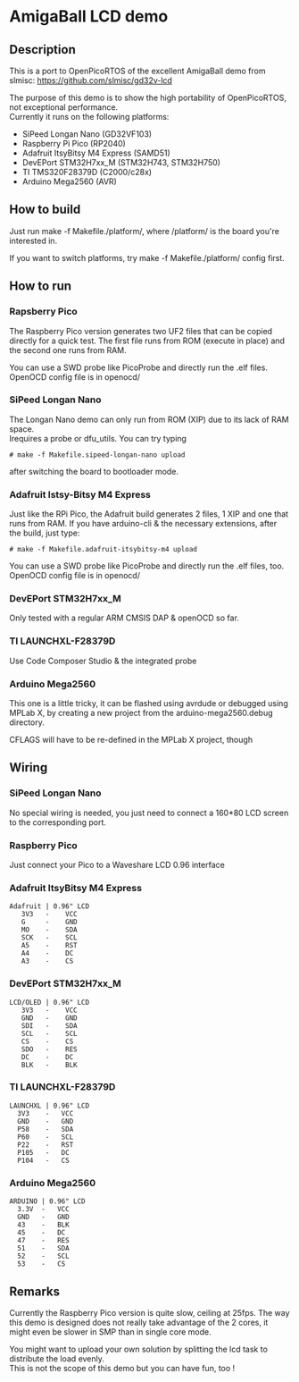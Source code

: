 # AmigaBall LCD demo

## Description

This is a port to OpenPicoRTOS of the excellent AmigaBall demo from slmisc: https://github.com/slmisc/gd32v-lcd

The purpose of this demo is to show the high portability of OpenPicoRTOS, not exceptional performance.   
Currently it runs on the following platforms:
  - SiPeed Longan Nano (GD32VF103)
  - Raspberry Pi Pico (RP2040)
  - Adafruit ItsyBitsy M4 Express (SAMD51)
  - DevEPort STM32H7xx_M (STM32H743, STM32H750)
  - TI TMS320F28379D (C2000/c28x)
  - Arduino Mega2560 (AVR)

## How to build

Just run make -f Makefile./platform/, where /platform/ is the board you're interested in.

If you want to switch platforms, try make -f Makefile./platform/ config first.

## How to run

### Rapsberry Pico

The Raspberry Pico version generates two UF2 files that can be copied directly for a quick test.
The first file runs from ROM (execute in place) and the second one runs from RAM.

You can use a SWD probe like PicoProbe and directly run the .elf files. OpenOCD config file is in openocd/

### SiPeed Longan Nano

The Longan Nano demo can only run from ROM (XIP) due to its lack of RAM space.   
Irequires a probe or dfu_utils. You can try typing

    # make -f Makefile.sipeed-longan-nano upload

after switching the board to bootloader mode.

### Adafruit Istsy-Bitsy M4 Express

Just like the RPi Pico, the Adafruit build generates 2 files, 1 XIP and one that runs from RAM.
If you have arduino-cli & the necessary extensions, after the build, just type:

    # make -f Makefile.adafruit-itsybitsy-m4 upload

You can use a SWD probe like PicoProbe and directly run the .elf files, too. OpenOCD config file is in openocd/

### DevEPort STM32H7xx_M

Only tested with a regular ARM CMSIS DAP & openOCD so far.

### TI LAUNCHXL-F28379D

Use Code Composer Studio & the integrated probe

### Arduino Mega2560

This one is a little tricky, it can be flashed using avrdude or debugged using MPLab X, by creating a new project
from the arduino-mega2560.debug directory.

CFLAGS will have to be re-defined in the MPLab X project, though

## Wiring

### SiPeed Longan Nano

No special wiring is needed, you just need to connect a 160*80 LCD screen to the corresponding port.

### Raspberry Pico

Just connect your Pico to a Waveshare LCD 0.96 interface

### Adafruit ItsyBitsy M4 Express

```
Adafruit | 0.96" LCD
   3V3   -    VCC
   G     -    GND
   MO    -    SDA
   SCK   -    SCL
   A5    -    RST
   A4    -    DC
   A3    -    CS
```

### DevEPort STM32H7xx_M

```
LCD/OLED | 0.96" LCD
   3V3   -    VCC
   GND   -    GND
   SDI   -    SDA
   SCL   -    SCL
   CS    -    CS
   SDO   -    RES
   DC    -    DC
   BLK   -    BLK
```

### TI LAUNCHXL-F28379D

```
LAUNCHXL | 0.96" LCD
  3V3    -   VCC
  GND    -   GND
  P58    -   SDA
  P60    -   SCL
  P22    -   RST
  P105   -   DC
  P104   -   CS
```

### Arduino Mega2560

```
ARDUINO | 0.96" LCD
  3.3V  -   VCC
  GND   -   GND
  43    -   BLK
  45    -   DC
  47    -   RES
  51    -   SDA
  52    -   SCL
  53    -   CS
```

## Remarks

Currently the Raspberry Pico version is quite slow, ceiling at 25fps. The way this demo is designed does not really take
advantage of the 2 cores, it might even be slower in SMP than in single core mode.

You might want to upload your own solution by splitting the lcd task to distribute the load evenly.   
This is not the scope of this demo but you can have fun, too !
